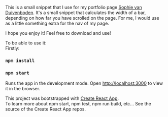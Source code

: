 This is a small snippet that I use for my portfolio page [Sophie van Duivenboden](http://www.sophievanduivenboden.nl/).
It's a small snippet that calculates the width of a bar, depending on how far you have scrolled on the page. For me, I would use as a little something extra for the nav of my page.

I hope you enjoy it!
Feel free to download and use!

To be able to use it: <br>
Firstly: <br>
### `npm install`
### `npm start`

Runs the app in the development mode.
Open [http://localhost:3000](http://localhost:3000) to view it in the browser.

This project was bootstrapped with [Create React App](https://github.com/facebook/create-react-app). <br>
To learn more about npm start, npm test, npm run build, etc... See the source of the Create React App repos. 
